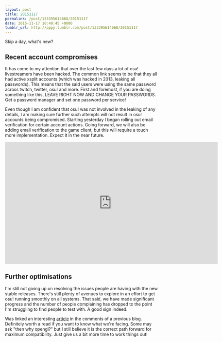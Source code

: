 ```yaml
---
layout: post
title: 20151117
permalink: /post/133395614668/20151117
date: 2015-11-17 10:40:45 +0000
tumblr_url: http://pppy.tumblr.com/post/133395614668/20151117
---
```

Skip a day, what's new?

Recent account compromises
----------------------

It has come to my attention that over the last few days a lot of osu! livestreamers have been hacked. The common link seems to be that they all had active xsplit accounts (which was hacked in 2013, leaking all passwords). This means that the said users were using the same password across twitch, twitter, osu! and more. First and foremost, if you are doing something like this, LEAVE RIGHT NOW AND CHANGE YOUR PASSWORDS. Get a password manager and set one password per service!

Even though I am confident that osu! was not involved in the leaking of any details, I am making sure further such attempts will not result in osu! accounts being compromised. Starting yesterday I began rolling out email verification for certain account actions. Going forward, we will also be adding email verification to the game client, but this will require a touch more implementation. Expect it in the near future.

<iframe width="700" height="400" src="https://www.youtube.com/embed/uO6YW8Y3hss" frameborder="0" allowfullscreen></iframe>

<br>

Further optimisations
---------------------
I'm still not giving up on resolving the issues people are having with the new stable releases. There's still plenty of avenues to explore in an effort to get osu! running smoothly on all systems. That said, we have made significant progress and the number of people complaining has dropped to the point I'm struggling to find people to test with. A good sign indeed.

Was linked an interesting [article](http://richg42.blogspot.co.uk/2014/05/the-truth-on-opengl-driver-quality.html) in the comments of a previous blog. Definitely worth a read if you want to know what we're facing. Some may ask "then why opengl?" but I still believe it is the correct path forward for maximum compatibility. Just give us a bit more time to work things out!